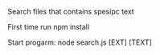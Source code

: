 Search files that contains spesipc text

First time run npm install

Start progarm:
node search.js [EXT] [TEXT]
